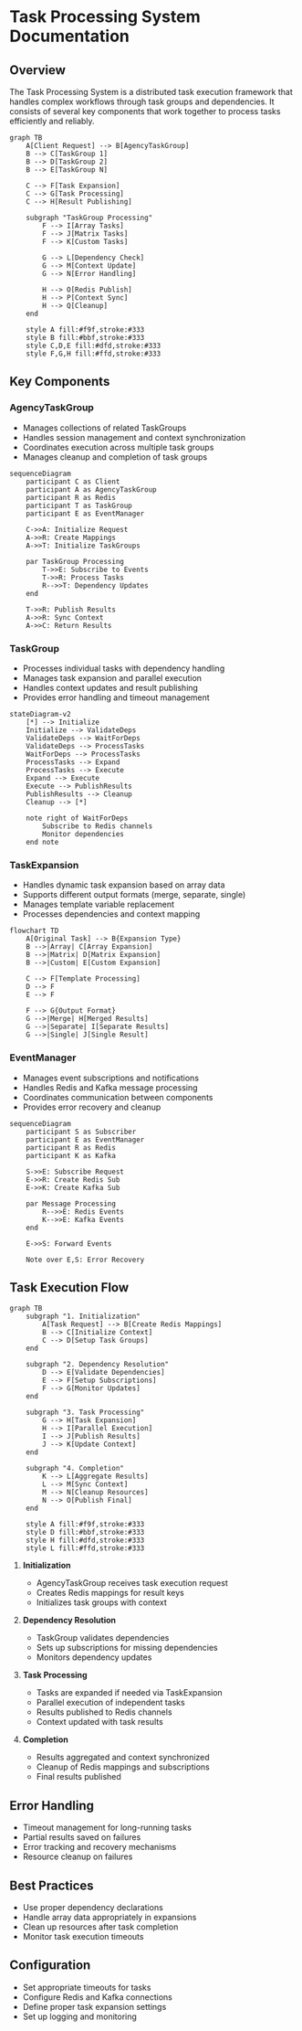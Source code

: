 # Task Processing System Documentation

## Overview
The Task Processing System is a distributed task execution framework that handles complex workflows through task groups and dependencies. It consists of several key components that work together to process tasks efficiently and reliably.

```mermaid
graph TB
    A[Client Request] --> B[AgencyTaskGroup]
    B --> C[TaskGroup 1]
    B --> D[TaskGroup 2]
    B --> E[TaskGroup N]
    
    C --> F[Task Expansion]
    C --> G[Task Processing]
    C --> H[Result Publishing]
    
    subgraph "TaskGroup Processing"
        F --> I[Array Tasks]
        F --> J[Matrix Tasks]
        F --> K[Custom Tasks]
        
        G --> L[Dependency Check]
        G --> M[Context Update]
        G --> N[Error Handling]
        
        H --> O[Redis Publish]
        H --> P[Context Sync]
        H --> Q[Cleanup]
    end
    
    style A fill:#f9f,stroke:#333
    style B fill:#bbf,stroke:#333
    style C,D,E fill:#dfd,stroke:#333
    style F,G,H fill:#ffd,stroke:#333
```

## Key Components

### AgencyTaskGroup
- Manages collections of related TaskGroups
- Handles session management and context synchronization  
- Coordinates execution across multiple task groups
- Manages cleanup and completion of task groups

```mermaid
sequenceDiagram
    participant C as Client
    participant A as AgencyTaskGroup
    participant R as Redis
    participant T as TaskGroup
    participant E as EventManager
    
    C->>A: Initialize Request
    A->>R: Create Mappings
    A->>T: Initialize TaskGroups
    
    par TaskGroup Processing
        T->>E: Subscribe to Events
        T->>R: Process Tasks
        R-->>T: Dependency Updates
    end
    
    T->>R: Publish Results
    A->>R: Sync Context
    A->>C: Return Results
```

### TaskGroup
- Processes individual tasks with dependency handling
- Manages task expansion and parallel execution
- Handles context updates and result publishing
- Provides error handling and timeout management

```mermaid
stateDiagram-v2
    [*] --> Initialize
    Initialize --> ValidateDeps
    ValidateDeps --> WaitForDeps
    ValidateDeps --> ProcessTasks
    WaitForDeps --> ProcessTasks
    ProcessTasks --> Expand
    ProcessTasks --> Execute
    Expand --> Execute
    Execute --> PublishResults
    PublishResults --> Cleanup
    Cleanup --> [*]
    
    note right of WaitForDeps
        Subscribe to Redis channels
        Monitor dependencies
    end note
```

### TaskExpansion  
- Handles dynamic task expansion based on array data
- Supports different output formats (merge, separate, single)
- Manages template variable replacement
- Processes dependencies and context mapping

```mermaid
flowchart TD
    A[Original Task] --> B{Expansion Type}
    B -->|Array| C[Array Expansion]
    B -->|Matrix| D[Matrix Expansion]
    B -->|Custom| E[Custom Expansion]
    
    C --> F[Template Processing]
    D --> F
    E --> F
    
    F --> G{Output Format}
    G -->|Merge| H[Merged Results]
    G -->|Separate| I[Separate Results]
    G -->|Single| J[Single Result]
```

### EventManager
- Manages event subscriptions and notifications
- Handles Redis and Kafka message processing
- Coordinates communication between components
- Provides error recovery and cleanup

```mermaid
sequenceDiagram
    participant S as Subscriber
    participant E as EventManager
    participant R as Redis
    participant K as Kafka
    
    S->>E: Subscribe Request
    E->>R: Create Redis Sub
    E->>K: Create Kafka Sub
    
    par Message Processing
        R-->>E: Redis Events
        K-->>E: Kafka Events
    end
    
    E->>S: Forward Events
    
    Note over E,S: Error Recovery
```

## Task Execution Flow

```mermaid
graph TB
    subgraph "1. Initialization"
        A[Task Request] --> B[Create Redis Mappings]
        B --> C[Initialize Context]
        C --> D[Setup Task Groups]
    end
    
    subgraph "2. Dependency Resolution"
        D --> E[Validate Dependencies]
        E --> F[Setup Subscriptions]
        F --> G[Monitor Updates]
    end
    
    subgraph "3. Task Processing"
        G --> H[Task Expansion]
        H --> I[Parallel Execution]
        I --> J[Publish Results]
        J --> K[Update Context]
    end
    
    subgraph "4. Completion"
        K --> L[Aggregate Results]
        L --> M[Sync Context]
        M --> N[Cleanup Resources]
        N --> O[Publish Final]
    end
    
    style A fill:#f9f,stroke:#333
    style D fill:#bbf,stroke:#333
    style H fill:#dfd,stroke:#333
    style L fill:#ffd,stroke:#333
```

1. **Initialization**
   - AgencyTaskGroup receives task execution request
   - Creates Redis mappings for result keys
   - Initializes task groups with context

2. **Dependency Resolution**
   - TaskGroup validates dependencies
   - Sets up subscriptions for missing dependencies
   - Monitors dependency updates

3. **Task Processing**
   - Tasks are expanded if needed via TaskExpansion
   - Parallel execution of independent tasks
   - Results published to Redis channels
   - Context updated with task results

4. **Completion**
   - Results aggregated and context synchronized
   - Cleanup of Redis mappings and subscriptions
   - Final results published

## Error Handling
- Timeout management for long-running tasks
- Partial results saved on failures
- Error tracking and recovery mechanisms
- Resource cleanup on failures

## Best Practices
- Use proper dependency declarations
- Handle array data appropriately in expansions
- Clean up resources after task completion
- Monitor task execution timeouts

## Configuration
- Set appropriate timeouts for tasks
- Configure Redis and Kafka connections
- Define proper task expansion settings
- Set up logging and monitoring
